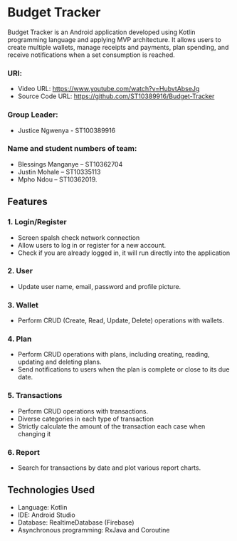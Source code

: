 # Budget Tracker

Budget Tracker is an Android application developed using Kotlin programming language and applying MVP architecture. 
It allows users to create multiple wallets, manage receipts and payments, plan spending, and receive notifications 
when a set consumption is reached.

### URl:
- Video URL: https://www.youtube.com/watch?v=HubvtAbseJg
- Source Code URL: https://github.com/ST10389916/Budget-Tracker

### Group Leader:
- Justice Ngwenya - ST100389916

###  Name and student numbers of team:
- Blessings Manganye – ST10362704
- Justin Mohale – ST10335113
- Mpho Ndou – ST10362019.

## Features

### 1. Login/Register
- Screen spalsh check network connection
- Allow users to log in or register for a new account.
- Check if you are already logged in, it will run directly into the application
### 2. User
- Update user name, email, password and profile picture.
### 3. Wallet
- Perform CRUD (Create, Read, Update, Delete) operations with wallets.
### 4. Plan
- Perform CRUD operations with plans, including creating, reading, updating and deleting plans.
- Send notifications to users when the plan is complete or close to its due date.
### 5. Transactions
- Perform CRUD operations with transactions.
- Diverse categories in each type of transaction
- Strictly calculate the amount of the transaction each case when changing it
### 6. Report
- Search for transactions by date and plot various report charts.

## Technologies Used

- Language: Kotlin
- IDE: Android Studio
- Database: RealtimeDatabase (Firebase)
- Asynchronous programming: RxJava and Coroutine


